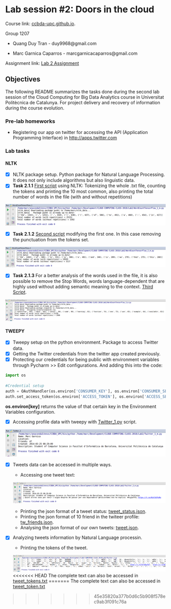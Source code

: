 # Lab session #2: Doors in the cloud

Course link: [ccbda-upc.github.io](https://ccbda-upc.github.io/).

Group 1207

-   Quang Duy Tran - duy9968\@gmail.com

-   Marc Garnica Caparros - marcgarnicacaparros\@gmail.com

Assignment link: [Lab 2 Assignment](https://github.com/CCBDA-UPC/Assignments-2018/blob/master/Lab02.md)

## Objectives

The following README summarizes the tasks done during the second lab session
of the Cloud Computing for Big Data Analytics course in Universitat Politècnica
de Catalunya. For project delivery and recovery of information during the course evolution.



### Pre-lab homeworks

-   Registering our app on twitter for accessing the API (Application Programming Interface)
in http://apps.twitter.com

### Lab tasks

#### NLTK

- [x] NLTK package setup. Python package for Natural Language Processing. It does not only include algorithms but also linguistic data.
- [x] **Task 2.1.1** [First script](WordCountTensorFlow_1.py) using NLTK: Tokenizing the whole .txt file, counting the tokens and printing the 10 most common, also printing the total number of words in the file (with and without repetitions)

![Task 2.1.1](img/t211.png)

- [x] **Task 2.1.2** [Second script](WordCountTensorFlow_2.py) modifying the first one. In this case removing the punctuation from the tokens set.

![Task 2.1.2](img/t212.png)


- [x] **Task 2.1.3** For a better analysis of the words used in the file, it is also possible to remove the Stop Words, words language-dependent that are highly used without adding semantic meaning to the context. [Third Script](WordCountTensorFlow_3.py).

![Task 2.1.3](img/t213.png)

#### TWEEPY

- [x] Tweepy setup on the python environment. Package to access Twitter data.
- [x] Getting the Twitter credentials from the twitter app created previously.
- [x] Protecting our credentials for being public with environment variables through Pycharm >> Edit configurations. And adding this into the code:

```python
import os

#Credential setup
auth = OAuthHandler(os.environ['CONSUMER_KEY'], os.environ['CONSUMER_SECRET'])
auth.set_access_token(os.environ['ACCESS_TOKEN'], os.environ['ACCESS_SECRET'])
```

**os.environ[key]** returns the value of that certain key in the Environment Variables configuration.

- [x] Accessing profile data with tweepy with [Twitter_1.py]() script.

![Task 2.2.1](img/t221.png)

- [x] Tweets data can be accessed in multiple ways.
   -   Accessing one tweet text:

   ![One tweet text](img/t2221.png)

   -   Printing the json format of a tweet status: [tweet_status.json](tweet_status.json).
   -   Printing the json format of 10 friend in the twiteer profile: [tw_friends.json](tw_friends.json).
   -   Analysing the json format of our own tweets: [tweet.json](tweet.json).

- [x] Analyzing tweets information by Natural Language processin.
   -   Printing the tokens of the tweet.

   ![Task 2.3.1](img/t231.png)
<<<<<<< HEAD
   The complete text can also be accessed in [tweet_tokens.txt](tweet_tokens.txt)
=======
   The complete text can also be accessed in [tweet_token.txt](tweet_token.txt)
>>>>>>> 45e35820a377b0d6c5b908f578ec9ab3f091c76a
